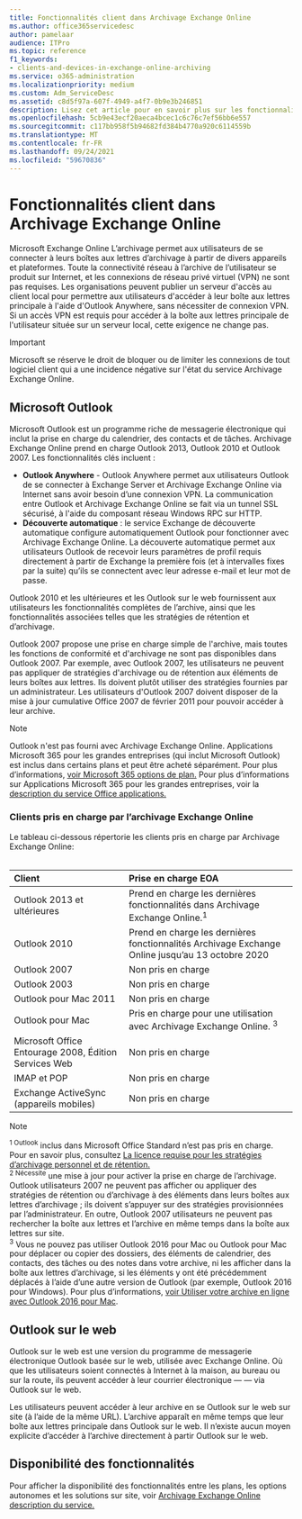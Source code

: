 ```yaml
---
title: Fonctionnalités client dans Archivage Exchange Online
ms.author: office365servicedesc
author: pamelaar
audience: ITPro
ms.topic: reference
f1_keywords:
- clients-and-devices-in-exchange-online-archiving
ms.service: o365-administration
ms.localizationpriority: medium
ms.custom: Adm_ServiceDesc
ms.assetid: c8d5f97a-607f-4949-a4f7-0b9e3b246851
description: Lisez cet article pour en savoir plus sur les fonctionnalités client disponibles dans Microsoft Exchange Online’archivage.
ms.openlocfilehash: 5cb9e43ecf20aeca4bcec1c6c76c7ef56bb6e557
ms.sourcegitcommit: c117bb958f5b94682fd384b4770a920c6114559b
ms.translationtype: MT
ms.contentlocale: fr-FR
ms.lasthandoff: 09/24/2021
ms.locfileid: "59670836"
---
```

# <a name="client-features-in-exchange-online-archiving"></a>Fonctionnalités client dans Archivage Exchange Online

Microsoft Exchange Online L’archivage permet aux utilisateurs de se connecter à leurs boîtes aux lettres d’archivage à partir de divers appareils et plateformes. Toute la connectivité réseau à l’archive de l’utilisateur se produit sur Internet, et les connexions de réseau privé virtuel (VPN) ne sont pas requises. Les organisations peuvent publier un serveur d'accès au client local pour permettre aux utilisateurs d'accéder à leur boîte aux lettres principale à l'aide d'Outlook Anywhere, sans nécessiter de connexion VPN. Si un accès VPN est requis pour accéder à la boîte aux lettres principale de l'utilisateur située sur un serveur local, cette exigence ne change pas.
  
> [!IMPORTANT]
> Microsoft se réserve le droit de bloquer ou de limiter les connexions de tout logiciel client qui a une incidence négative sur l'état du service Archivage Exchange Online.
  
## <a name="microsoft-outlook"></a>Microsoft Outlook

Microsoft Outlook est un programme riche de messagerie électronique qui inclut la prise en charge du calendrier, des contacts et de tâches. Archivage Exchange Online prend en charge Outlook 2013, Outlook 2010 et Outlook 2007. Les fonctionnalités clés incluent :
  
- **Outlook Anywhere** - Outlook Anywhere permet aux utilisateurs Outlook de se connecter à Exchange Server et Archivage Exchange Online via Internet sans avoir besoin d’une connexion VPN. La communication entre Outlook et Archivage Exchange Online se fait via un tunnel SSL sécurisé, à l'aide du composant réseau Windows RPC sur HTTP.    
- **Découverte automatique** : le service Exchange de découverte automatique configure automatiquement Outlook pour fonctionner avec Archivage Exchange Online. La découverte automatique permet aux utilisateurs Outlook de recevoir leurs paramètres de profil requis directement à partir de Exchange la première fois (et à intervalles fixes par la suite) qu’ils se connectent avec leur adresse e-mail et leur mot de passe. 

Outlook 2010 et les ultérieures et les Outlook sur le web fournissent aux utilisateurs les fonctionnalités complètes de l’archive, ainsi que les fonctionnalités associées telles que les stratégies de rétention et d’archivage.
  
Outlook 2007 propose une prise en charge simple de l'archive, mais toutes les fonctions de conformité et d'archivage ne sont pas disponibles dans Outlook 2007. Par exemple, avec Outlook 2007, les utilisateurs ne peuvent pas appliquer de stratégies d'archivage ou de rétention aux éléments de leurs boîtes aux lettres. Ils doivent plutôt utiliser des stratégies fournies par un administrateur. Les utilisateurs d'Outlook 2007 doivent disposer de la mise à jour cumulative Office 2007 de février 2011 pour pouvoir accéder à leur archive.
  
> [!NOTE]
> Outlook n'est pas fourni avec Archivage Exchange Online. Applications Microsoft 365 pour les grandes entreprises (qui inclut Microsoft Outlook) est inclus dans certains plans et peut être acheté séparément. Pour plus d’informations, [voir Microsoft 365 options de plan.](../office-365-platform-service-description/office-365-plan-options.md) Pour plus d’informations sur Applications Microsoft 365 pour les grandes entreprises, voir la [description du service Office applications.](../office-applications-service-description/office-applications-service-description.md) 
  
### <a name="clients-supported-by-exchange-online-archiving"></a>Clients pris en charge par l’archivage Exchange Online

Le tableau ci-dessous répertorie les clients pris en charge par Archivage Exchange Online:<br><br>
  
| Client | Prise en charge EOA |
|:-----|:-----|
|Outlook 2013 et ultérieures  <br/> |Prend en charge les dernières fonctionnalités dans Archivage Exchange Online.<sup>1</sup> <br/> |
|Outlook 2010  <br/> |Prend en charge les dernières fonctionnalités Archivage Exchange Online jusqu’au 13 octobre 2020|
|Outlook 2007  <br/> |Non pris en charge |
|Outlook 2003  <br/> |Non pris en charge  <br/> |
|Outlook pour Mac 2011  <br/> |Non pris en charge  <br/> |
|Outlook pour Mac  <br/> |Pris en charge pour une utilisation avec Archivage Exchange Online. <sup>3</sup> <br/> |
|Microsoft Office Entourage 2008, Édition Services Web  <br/> |Non pris en charge  <br/> |
|IMAP et POP  <br/> |Non pris en charge  <br/> |
|Exchange ActiveSync (appareils mobiles)  <br/> |Non pris en charge  <br/> |
   
> [!NOTE]
> <sup>1 Outlook</sup> inclus dans Microsoft Office Standard n’est pas pris en charge. Pour en savoir plus, consultez [La licence requise pour les stratégies d’archivage personnel et de rétention.](https://support.office.com/article/Outlook-license-requirements-for-Exchange-features-46B6B7C5-C3CA-43E5-8424-1E2807917C99) <br/> 
<sup>2 Nécessite</sup> une mise à jour pour activer la prise en charge de l’archivage. Outlook utilisateurs 2007 ne peuvent pas afficher ou appliquer des stratégies de rétention ou d’archivage à des éléments dans leurs boîtes aux lettres d’archivage ; ils doivent s’appuyer sur des stratégies provisionnées par l’administrateur. En outre, Outlook 2007 utilisateurs ne peuvent pas rechercher la boîte aux lettres et l’archive en même temps dans la boîte aux lettres sur site. <br/> 
<sup>3</sup> Vous ne pouvez pas utiliser Outlook 2016 pour Mac ou Outlook pour Mac pour déplacer ou copier des dossiers, des éléments de calendrier, des contacts, des tâches ou des notes dans votre archive, ni les afficher dans la boîte aux lettres d’archivage, si les éléments y ont été précédemment déplacés à l’aide d’une autre version de Outlook (par exemple, Outlook 2016 pour Windows). Pour plus d’informations, [voir Utiliser votre archive en ligne avec Outlook 2016 pour Mac](https://support.office.com/article/Use-your-online-archive-with-Outlook-2016-for-Mac-45b8439c-2982-4b6b-9097-eed71dbfe238). 

## <a name="outlook-on-the-web"></a>Outlook sur le web

Outlook sur le web est une version du programme de messagerie électronique Outlook basée sur le web, utilisée avec Exchange Online. Où que les utilisateurs soient connectés à Internet à la maison, au bureau ou sur la route, ils peuvent accéder à leur courrier électronique &mdash; &mdash; via Outlook sur le web.
  
Les utilisateurs peuvent accéder à leur archive en se Outlook sur le web sur site (à l’aide de la même URL). L’archive apparaît en même temps que leur boîte aux lettres principale dans Outlook sur le web. Il n’existe aucun moyen explicite d’accéder à l’archive directement à partir Outlook sur le web.
  
## <a name="feature-availability"></a>Disponibilité des fonctionnalités

Pour afficher la disponibilité des fonctionnalités entre les plans, les options autonomes et les solutions sur site, voir [Archivage Exchange Online description du service.](exchange-online-archiving-service-description.md)